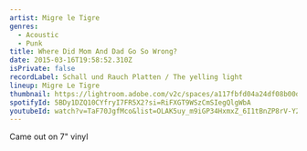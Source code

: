 ```yaml
---
artist: Migre le Tigre
genres:
  - Acoustic
  - Punk
title: Where Did Mom And Dad Go So Wrong?
date: 2015-03-16T19:58:52.310Z
isPrivate: false
recordLabel: Schall und Rauch Platten / The yelling light
lineup: Migre Le Tigre
thumbnail: https://lightroom.adobe.com/v2c/spaces/a117fbfd04a24df08b00dc7343422215/assets/4c2088a714cce0752c0cef4b422c77f2/revisions/bbfba8106c494cb9a262b82e37a2c43b/renditions/79976a20dc432be6f8510f0c713bd609
spotifyId: 5BDy1DZQ10CYfryI7FR5X2?si=RiFXGT9WSzCmSIegQlgWbA
youtubeId: watch?v=TaF70JgfMco&list=OLAK5uy_m9iGP34HxmxZ_6I1tBnZP8rV-Y2-_48Wg
---
```

Came out on 7" vinyl

